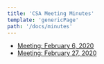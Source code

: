 ```yaml
---
title: 'CSA Meeting Minutes'
template: 'genericPage'
path: '/docs/minutes'
---
```


- [Meeting: February 6, 2020](/minutes/feb06_2020)
- [Meeting: February 27, 2020](/minutes/feb27_2020)
